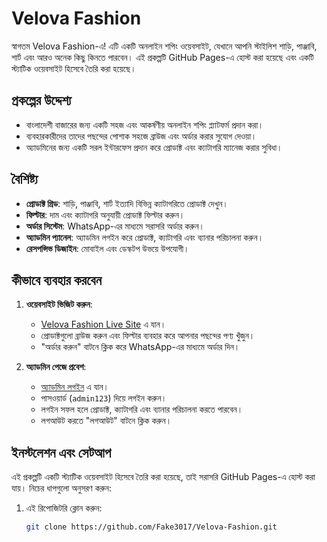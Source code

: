 # Velova Fashion

স্বাগতম Velova Fashion-এ! এটি একটি অনলাইন শপিং ওয়েবসাইট, যেখানে আপনি স্টাইলিশ শাড়ি, পাঞ্জাবি, শার্ট এবং আরও অনেক কিছু কিনতে পারবেন। এই প্রকল্পটি GitHub Pages-এ হোস্ট করা হয়েছে এবং একটি স্ট্যাটিক ওয়েবসাইট হিসেবে তৈরি করা হয়েছে।

## প্রকল্পের উদ্দেশ্য
- বাংলাদেশী বাজারের জন্য একটি সহজ এবং আকর্ষণীয় অনলাইন শপিং প্ল্যাটফর্ম প্রদান করা।
- ব্যবহারকারীদের তাদের পছন্দের পোশাক সহজে ব্রাউজ এবং অর্ডার করার সুযোগ দেওয়া।
- অ্যাডমিনের জন্য একটি সরল ইন্টারফেস প্রদান করে প্রোডাক্ট এবং ক্যাটাগরি ম্যানেজ করার সুবিধা।

## বৈশিষ্ট্য
- **প্রোডাক্ট গ্রিড**: শাড়ি, পাঞ্জাবি, শার্ট ইত্যাদি বিভিন্ন ক্যাটাগরিতে প্রোডাক্ট দেখুন।
- **ফিল্টার**: দাম এবং ক্যাটাগরি অনুযায়ী প্রোডাক্ট ফিল্টার করুন।
- **অর্ডার সিস্টেম**: WhatsApp-এর মাধ্যমে সরাসরি অর্ডার করুন।
- **অ্যাডমিন প্যানেল**: অ্যাডমিন লগইন করে প্রোডাক্ট, ক্যাটাগরি এবং ব্যানার পরিচালনা করুন।
- **রেসপন্সিভ ডিজাইন**: মোবাইল এবং ডেস্কটপ উভয়ে উপযোগী।

## কীভাবে ব্যবহার করবেন
1. **ওয়েবসাইট ভিজিট করুন**:
   - [Velova Fashion Live Site](https://fake3017.github.io/Velova-Fashion/) এ যান।
   - প্রোডাক্টগুলো ব্রাউজ করুন এবং ফিল্টার ব্যবহার করে আপনার পছন্দের পণ্য খুঁজুন।
   - "অর্ডার করুন" বাটনে ক্লিক করে WhatsApp-এর মাধ্যমে অর্ডার দিন।

2. **অ্যাডমিন পেজে প্রবেশ**:
   - [অ্যাডমিন লগইন](https://fake3017.github.io/Velova-Fashion/admin) এ যান।
   - পাসওয়ার্ড (`admin123`) দিয়ে লগইন করুন।
   - লগইন সফল হলে প্রোডাক্ট, ক্যাটাগরি এবং ব্যানার পরিচালনা করতে পারবেন।
   - লগআউট করতে "লগআউট" বাটনে ক্লিক করুন।

## ইনস্টলেশন এবং সেটআপ
এই প্রকল্পটি একটি স্ট্যাটিক ওয়েবসাইট হিসেবে তৈরি করা হয়েছে, তাই সরাসরি GitHub Pages-এ হোস্ট করা যায়। নিচের ধাপগুলো অনুসরণ করুন:

1. এই রিপোজিটরি ক্লোন করুন:
   ```bash
   git clone https://github.com/Fake3017/Velova-Fashion.git
